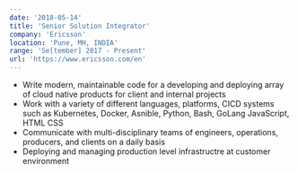 ```yaml
---
date: '2018-05-14'
title: 'Senior Solution Integrator'
company: 'Ericsson'
location: 'Pune, MH, INDIA'
range: 'Se[tember] 2017 - Present'
url: 'https://www.ericsson.com/en'
---
```


- Write modern, maintainable code for a developing and deploying array of cloud native products for client and internal projects
- Work with a variety of different languages, platforms, CICD systems such as Kubernetes, Docker, Asnible, Python, Bash, GoLang JavaScript, HTML CSS
- Communicate with multi-disciplinary teams of engineers, operations, producers, and clients on a daily basis
- Deploying and managing production level infrastructre at customer environment
